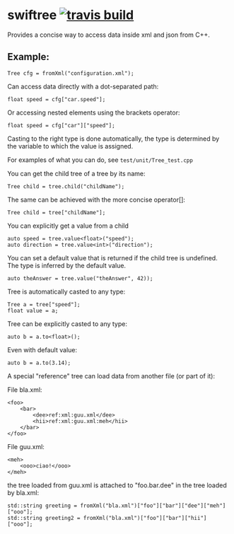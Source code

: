 # swiftree [![travis build](http://img.shields.io/travis/alessandro-pezzato/swiftree.svg?style=flat)](https://travis-ci.org/alessandro-pezzato/swiftree)

Provides a concise way to access data inside xml and json from C++.

## Example:

    Tree cfg = fromXml("configuration.xml");

Can access data directly with a dot-separated path:

    float speed = cfg["car.speed"];

Or accessing nested elements using the brackets operator:

    float speed = cfg["car"]["speed"];

Casting to the right type is done automatically, the type is
determined by the variable to which the value is assigned.

For examples of what you can do, see `test/unit/Tree_test.cpp`

You can get the child tree of a tree by its name:

	Tree child = tree.child("childName");

The same can be achieved with the more concise operator[]:

	Tree child = tree["childName"];

You can explicitly get a value from a child 
	
	auto speed = tree.value<float>("speed");
	auto direction = tree.value<int>("direction");

You can set a default value that is returned if the child tree is undefined.
The type is inferred by the default value.

	auto theAnswer = tree.value("theAnswer", 42));

Tree is automatically casted to any type:

	Tree a = tree["speed"];
	float value = a;

Tree can be explicitly casted to any type: 

	auto b = a.to<float>();

Even with default value:

	auto b = a.to(3.14);

A special "reference" tree can load data from another file (or part of it):

File bla.xml:

	<foo>
		<bar>
			<dee>ref:xml:guu.xml</dee>
			<hii>ref:xml:guu.xml:meh</hii>
		</bar>
	</foo>

File guu.xml:

	<meh>
		<ooo>ciao!</ooo>
	</meh>

the tree loaded from guu.xml is attached to "foo.bar.dee" in the tree loaded by bla.xml:

	std::string greeting = fromXml("bla.xml")["foo"]["bar"]["dee"]["meh"]["ooo"];
	std::string greeting2 = fromXml("bla.xml")["foo"]["bar"]["hii"]["ooo"];
